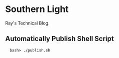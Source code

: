 # Southern Light
Ray's Technical Blog.
## Automatically Publish Shell Script

      bash> ./publish.sh

